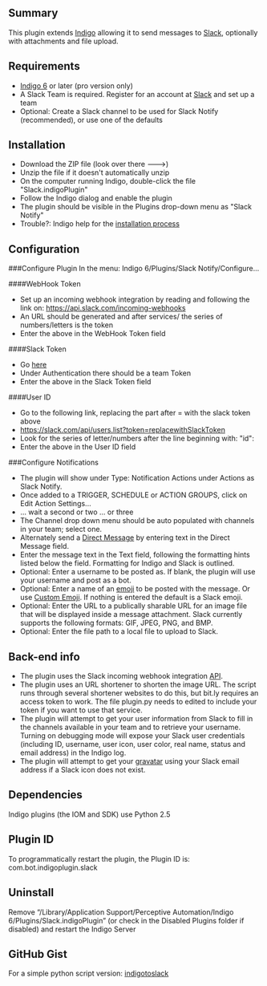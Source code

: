 ## Summary
This plugin extends [Indigo](http://www.indigodomo.com) allowing it to send messages to [Slack](https://slack.com), optionally with attachments and file upload.
## Requirements
* [Indigo 6](http://www.indigodomo.com/index.html) or later (pro version only)
* A Slack Team is required. Register for an account at [Slack](https://slack.com) and set up a team
* Optional: Create a Slack channel to be used for Slack Notify (recommended), or use one of the defaults

## Installation
* Download the ZIP file (look over there --->)
* Unzip the file if it doesn't automatically unzip
* On the computer running Indigo, double-click the file "Slack.indigoPlugin"
* Follow the Indigo dialog and enable the plugin
* The plugin should be visible in the Plugins drop-down menu as "Slack Notify"
* Trouble?: Indigo help for the [installation process](http://wiki.indigodomo.com/doku.php?id=indigo_6_documentation:getting_started)

## Configuration
###Configure Plugin
In the menu: Indigo 6/Plugins/Slack Notify/Configure...
  
####WebHook Token
  * Set up an incoming webhook integration by reading and following the link on: https://api.slack.com/incoming-webhooks
  * An URL should be generated and after services/ the series of numbers/letters is the token
  * Enter the above in the WebHook Token field
  
####Slack Token
  * Go [here](https://api.slack.com/web)
  * Under Authentication there should be a team Token
  * Enter the above in the Slack Token field
  
####User ID
  * Go to the following link, replacing the part after = with the slack token above
  * https://slack.com/api/users.list?token=replacewithSlackToken
  * Look for the series of letter/numbers after the line beginning with: "id":
  * Enter the above in the User ID field
  
###Configure Notifications
  * The plugin will show under Type: Notification Actions under Actions as Slack Notify.
  * Once added to a TRIGGER, SCHEDULE or ACTION GROUPS, click on Edit Action Settings...
  * ... wait a second or two ... or three
  * The Channel drop down menu should be auto populated with channels in your team; select one.
  * Alternately send a [Direct Message](https://slack.zendesk.com/hc/en-us/articles/202009646-Using-channel-group-everyone) by entering text in the Direct Message field.
  * Enter the message text in the Text field, following the formatting hints listed below the field. Formatting for Indigo and Slack is outlined.
  * Optional: Enter a username to be posted as. If blank, the plugin will use your username and post as a bot.
  * Optional: Enter a name of an [emoji](http://www.emoji-cheat-sheet.com) to be posted with the message. Or use [Custom Emoji](https://my.slack.com/customize/emoji). If nothing is entered the default is a Slack emoji.
  * Optional: Enter the URL to a publically sharable URL for an image file that will be displayed inside a message attachment. Slack currently supports the following formats: GIF, JPEG, PNG, and BMP.
  * Optional: Enter the file path to a local file to upload to Slack.

## Back-end info
* The plugin uses the Slack incoming webhook integration [API](https://api.slack.com/incoming-webhooks).
* The plugin uses an URL shortener to shorten the image URL. The script runs through several shortener websites to do this, but bit.ly requires an access token to work. The file plugin.py needs to edited to include your token if you want to use that service.
* The plugin will attempt to get your user information from Slack to fill in the channels available in your team and to retrieve your username. Turning on debugging mode will expose your Slack user credentials (including ID, username, user icon, user color, real name, status and email address) in the Indigo log.
* The plugin will attempt to get your [gravatar](http://gravatar.com) using your Slack email address if a Slack icon does not exist.

## Dependencies
Indigo plugins (the IOM and SDK) use Python 2.5

## Plugin ID
To programmatically restart the plugin, the Plugin ID is: com.bot.indigoplugin.slack

## Uninstall
Remove “/Library/Application Support/Perceptive Automation/Indigo 6/Plugins/Slack.indigoPlugin” (or check in the Disabled Plugins folder if disabled) and restart the Indigo Server

## GitHub Gist
For a simple python script version: [indigotoslack](https://gist.github.com/achterberg/cbd46bc3b9cdb391eed7)
